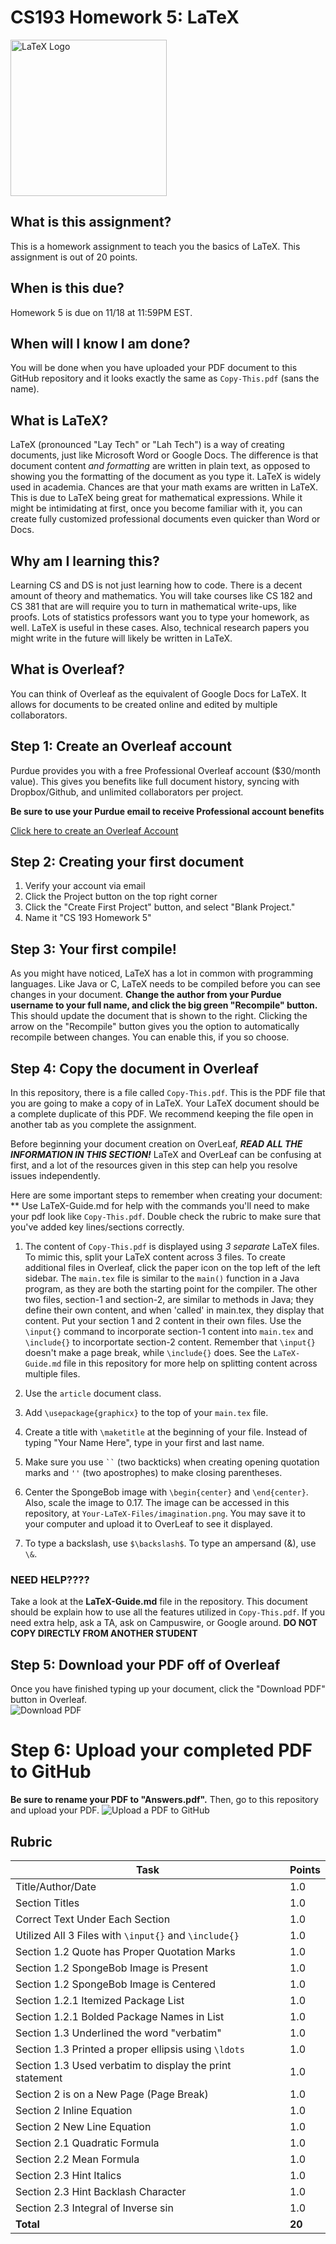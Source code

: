 # CS193 Homework 5: LaTeX

<img src="https://upload.wikimedia.org/wikipedia/commons/9/92/LaTeX_logo.svg" alt="LaTeX Logo" width="250">

## What is this assignment?
This is a homework assignment to teach you the basics of LaTeX.  This assignment is out of 20 points.

## When is this due?
Homework 5 is due on 11/18 at 11:59PM EST.

## When will I know I am done?
You will be done when you have uploaded your PDF document to this GitHub repository and it looks exactly the same as `Copy-This.pdf` (sans the name).

## What is LaTeX?
LaTeX (pronounced "Lay Tech" or "Lah Tech") is a way of creating documents, just like Microsoft Word or Google Docs.  The difference is that document content *and formatting* are written in plain text, as opposed to showing you the formatting of the document as you type it.  LaTeX is widely used in academia.  Chances are that your math exams are written in LaTeX.  This is due to LaTeX being great for mathematical expressions.  While it might be intimidating at first, once you become familiar with it, you can create fully customized professional documents even quicker than Word or Docs.   

## Why am I learning this?
Learning CS and DS is not just learning how to code.  There is a decent amount of theory and mathematics.  You will take courses like CS 182 and CS 381 that are will require you to turn in mathematical write-ups, like proofs.  Lots of statistics professors want you to type your homework, as well.  LaTeX is useful in these cases.  Also, technical research papers you might write in the future will likely be written in LaTeX.  

## What is Overleaf?
You can think of Overleaf as the equivalent of Google Docs for LaTeX.  It allows for documents to be created online and edited by multiple collaborators.

## Step 1: Create an Overleaf account
Purdue provides you with a free Professional Overleaf account ($30/month value).  This gives you benefits like full document history, syncing with Dropbox/Github, and unlimited collaborators per project.  

**Be sure to use your Purdue email to receive Professional account benefits**

[Click here to create an Overleaf Account](https://www.overleaf.com/edu/purdue)

## Step 2: Creating your first document

1. Verify your account via email
2. Click the Project button on the top right corner
3. Click the "Create First Project" button, and select "Blank Project."  
4. Name it "CS 193 Homework 5" 

## Step 3: Your first compile!
As you might have noticed, LaTeX has a lot in common with programming languages.  Like Java or C, LaTeX needs to be compiled before you can see changes in your document.  **Change the author from your Purdue username to your full name, and click the big green "Recompile" button.**  This should update the document that is shown to the right.  Clicking the arrow on the "Recompile" button gives you the option to automatically recompile between changes.  You can enable this, if you so choose.

## Step 4: Copy the document in Overleaf
In this repository, there is a file called `Copy-This.pdf`.  This is the PDF file that you are going to make a copy of in LaTeX.  Your LaTeX document should be a complete duplicate of this PDF. We recommend keeping the file open in another tab as you complete the assignment.

Before beginning your document creation on OverLeaf, ***READ ALL THE INFORMATION IN THIS SECTION!*** LaTeX and OverLeaf can be confusing at first, and a lot of the resources given in this step can help you resolve issues independently.

Here are some important steps to remember when creating your document: \
** Use LaTeX-Guide.md for help with the commands you'll need to make your pdf look like `Copy-This.pdf`. Double check the rubric to make sure that you've added key lines/sections correctly. 

1. The content of `Copy-This.pdf` is displayed using _3 separate_ LaTeX files. To mimic this, split your LaTeX content across 3 files.  To create additional files in Overleaf, click the paper icon on the top left of the left sidebar.  The `main.tex` file is similar to the `main()` function in a Java program, as they are both the starting point for the compiler.  The other two files, section-1 and section-2, are similar to methods in Java; they define their own content, and when 'called' in main.tex, they display that content. Put your section 1 and 2 content in their own files.  Use the `\input{}` command to incorporate section-1 content into `main.tex` and `\include{}` to incorportate section-2 content.  Remember that `\input{}` doesn't make a page break, while `\include{}` does.  See the `LaTeX-Guide.md` file in this repository for more help on splitting content across multiple files.

2. Use the `article` document class.

3. Add `\usepackage{graphicx}` to the top of your `main.tex` file.

4. Create a title with `\maketitle` at the beginning of your file.  Instead of typing "Your Name Here", type in your first and last name.

5. Make sure you use ``` `` ``` (two backticks) when creating opening quotation marks and `''` (two apostrophes) to make closing parentheses. 

6. Center the SpongeBob image with `\begin{center}` and `\end{center}`.  Also, scale the image to 0.17. The image can be accessed in this repository, at `Your-LaTeX-Files/imagination.png`. You may save it to your computer and upload it to OverLeaf to see it displayed. 

7. To type a backslash, use `$\backslash$`.  To type an ampersand (&), use `\&`.


### NEED HELP????
Take a look at the **LaTeX-Guide.md** file in the repository.  This document should be explain how to use all the features utilized in `Copy-This.pdf`.  If you need extra help, ask a TA, ask on Campuswire, or Google around.  **DO NOT COPY DIRECTLY FROM ANOTHER STUDENT**

## Step 5: Download your PDF off of Overleaf
Once you have finished typing up your document, click the "Download PDF" button in Overleaf.  
![Download PDF](https://user-images.githubusercontent.com/25762130/97811772-a9fcb280-1c4a-11eb-8c53-7cb498ed12ec.png)

# Step 6: Upload your completed PDF to GitHub
**Be sure to rename your PDF to "Answers.pdf".**  Then, go to this repository and upload your PDF.
![Upload a PDF to GitHub](https://user-images.githubusercontent.com/25762130/97811705-46728500-1c4a-11eb-8ffb-06e682b0c841.png)

## Rubric

| Task                                                      | Points |
| -----                                                     | --- |
| Title/Author/Date                                         | 1.0 |
| Section Titles                                            | 1.0 |
| Correct Text Under Each Section                           | 1.0 |
| Utilized All 3 Files with `\input{}` and `\include{}`     | 1.0 |
| Section 1.2 Quote has Proper Quotation Marks              | 1.0 |
| Section 1.2 SpongeBob Image is Present                    | 1.0 |
| Section 1.2 SpongeBob Image is Centered                   | 1.0 |
| Section 1.2.1 Itemized Package List                       | 1.0 |
| Section 1.2.1 Bolded Package Names in List                | 1.0 |
| Section 1.3 Underlined the word "verbatim"                | 1.0 |
| Section 1.3 Printed a proper ellipsis using `\ldots`      | 1.0 |
| Section 1.3 Used verbatim to display the print statement  | 1.0 |
| Section 2 is on a New Page (Page Break)                   | 1.0 |
| Section 2 Inline Equation                                 | 1.0 |
| Section 2 New Line Equation                               | 1.0 |
| Section 2.1 Quadratic Formula                             | 1.0 |
| Section 2.2 Mean Formula                                  | 1.0 |
| Section 2.3 Hint Italics                                  | 1.0 |
| Section 2.3 Hint Backlash Character                       | 1.0 |
| Section 2.3 Integral of Inverse sin                       | 1.0 |
| **Total**                                                 | **20** |
